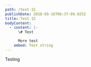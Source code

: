 ```yaml
---
path: /test-15
publishDate: 2018-09-16T06:37:09.925Z
title: Test 15
bodyContent:
  - content: |-
      \# Test

      More test
    embed: Test string
---
```

Testing
